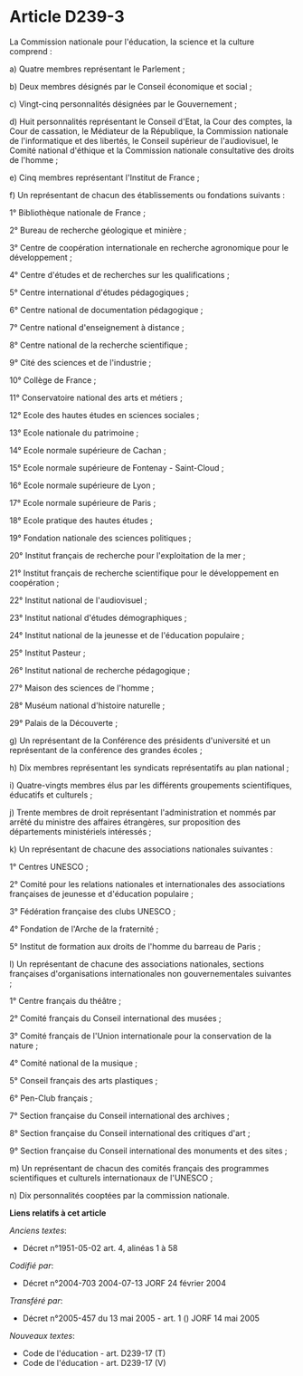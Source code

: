 # Article D239-3

La Commission nationale pour l'éducation, la science et la culture comprend :

a) Quatre membres représentant le Parlement ;

b) Deux membres désignés par le Conseil économique et social ;

c) Vingt-cinq personnalités désignées par le Gouvernement ;

d) Huit personnalités représentant le Conseil d'Etat, la Cour des comptes, la Cour de cassation, le Médiateur de la
République, la Commission nationale de l'informatique et des libertés, le Conseil supérieur de l'audiovisuel, le Comité
national d'éthique et la Commission nationale consultative des droits de l'homme ;

e) Cinq membres représentant l'Institut de France ;

f) Un représentant de chacun des établissements ou fondations suivants :

1° Bibliothèque nationale de France ;

2° Bureau de recherche géologique et minière ;

3° Centre de coopération internationale en recherche agronomique pour le développement ;

4° Centre d'études et de recherches sur les qualifications ;

5° Centre international d'études pédagogiques ;

6° Centre national de documentation pédagogique ;

7° Centre national d'enseignement à distance ;

8° Centre national de la recherche scientifique ;

9° Cité des sciences et de l'industrie ;

10° Collège de France ;

11° Conservatoire national des arts et métiers ;

12° Ecole des hautes études en sciences sociales ;

13° Ecole nationale du patrimoine ;

14° Ecole normale supérieure de Cachan ;

15° Ecole normale supérieure de Fontenay - Saint-Cloud ;

16° Ecole normale supérieure de Lyon ;

17° Ecole normale supérieure de Paris ;

18° Ecole pratique des hautes études ;

19° Fondation nationale des sciences politiques ;

20° Institut français de recherche pour l'exploitation de la mer ;

21° Institut français de recherche scientifique pour le développement en coopération ;

22° Institut national de l'audiovisuel ;

23° Institut national d'études démographiques ;

24° Institut national de la jeunesse et de l'éducation populaire ;

25° Institut Pasteur ;

26° Institut national de recherche pédagogique ;

27° Maison des sciences de l'homme ;

28° Muséum national d'histoire naturelle ;

29° Palais de la Découverte ;

g) Un représentant de la Conférence des présidents d'université et un représentant de la conférence des grandes écoles ;

h) Dix membres représentant les syndicats représentatifs au plan national ;

i) Quatre-vingts membres élus par les différents groupements scientifiques, éducatifs et culturels ;

j) Trente membres de droit représentant l'administration et nommés par arrêté du ministre des affaires étrangères, sur
proposition des départements ministériels intéressés ;

k) Un représentant de chacune des associations nationales suivantes :

1° Centres UNESCO ;

2° Comité pour les relations nationales et internationales des associations françaises de jeunesse et d'éducation populaire ;

3° Fédération française des clubs UNESCO ;

4° Fondation de l'Arche de la fraternité ;

5° Institut de formation aux droits de l'homme du barreau de Paris ;

l) Un représentant de chacune des associations nationales, sections françaises d'organisations internationales non
gouvernementales suivantes ;

1° Centre français du théâtre ;

2° Comité français du Conseil international des musées ;

3° Comité français de l'Union internationale pour la conservation de la nature ;

4° Comité national de la musique ;

5° Conseil français des arts plastiques ;

6° Pen-Club français ;

7° Section française du Conseil international des archives ;

8° Section française du Conseil international des critiques d'art ;

9° Section française du Conseil international des monuments et des sites ;

m) Un représentant de chacun des comités français des programmes scientifiques et culturels internationaux de l'UNESCO ;

n) Dix personnalités cooptées par la commission nationale.

**Liens relatifs à cet article**

_Anciens textes_:

  - Décret n°1951-05-02 art. 4, alinéas 1 à 58

_Codifié par_:

  - Décret n°2004-703 2004-07-13 JORF 24 février 2004

_Transféré par_:

  - Décret n°2005-457 du 13 mai 2005 - art. 1 () JORF 14 mai 2005

_Nouveaux textes_:

  - Code de l'éducation - art. D239-17 (T)
  - Code de l'éducation - art. D239-17 (V)
